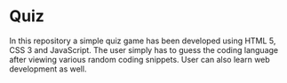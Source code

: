 # Quiz
In this repository a simple quiz game has been developed using HTML 5, CSS 3 and JavaScript.
The user simply has to guess the coding language after viewing various random coding snippets. 
User can also learn web development as well.
